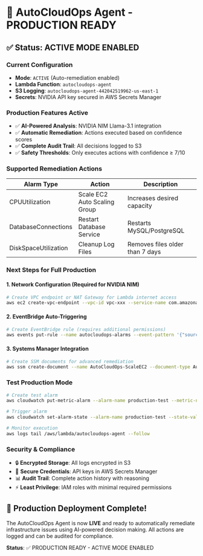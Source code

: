 # 🚀 AutoCloudOps Agent - PRODUCTION READY

## ✅ Status: ACTIVE MODE ENABLED

### Current Configuration
- **Mode**: `ACTIVE` (Auto-remediation enabled)
- **Lambda Function**: `autocloudops-agent` 
- **S3 Logging**: `autocloudops-agent-442042519962-us-east-1`
- **Secrets**: NVIDIA API key secured in AWS Secrets Manager

### Production Features Active
- ✅ **AI-Powered Analysis**: NVIDIA NIM Llama-3.1 integration
- ✅ **Automatic Remediation**: Actions executed based on confidence scores
- ✅ **Complete Audit Trail**: All decisions logged to S3
- ✅ **Safety Thresholds**: Only executes actions with confidence ≥ 7/10

### Supported Remediation Actions
| Alarm Type | Action | Description |
|------------|--------|-------------|
| CPUUtilization | Scale EC2 Auto Scaling Group | Increases desired capacity |
| DatabaseConnections | Restart Database Service | Restarts MySQL/PostgreSQL |
| DiskSpaceUtilization | Cleanup Log Files | Removes files older than 7 days |

### Next Steps for Full Production

#### 1. Network Configuration (Required for NVIDIA NIM)
```bash
# Create VPC endpoint or NAT Gateway for Lambda internet access
aws ec2 create-vpc-endpoint --vpc-id vpc-xxx --service-name com.amazonaws.vpce.us-east-1.s3
```

#### 2. EventBridge Auto-Triggering
```bash
# Create EventBridge rule (requires additional permissions)
aws events put-rule --name autocloudops-alarms --event-pattern '{"source":["aws.cloudwatch"],"detail-type":["CloudWatch Alarm State Change"]}'
```

#### 3. Systems Manager Integration
```bash
# Create SSM documents for advanced remediation
aws ssm create-document --name AutoCloudOps-ScaleEC2 --document-type Automation
```

### Test Production Mode
```bash
# Create test alarm
aws cloudwatch put-metric-alarm --alarm-name production-test --metric-name CPUUtilization --namespace AWS/EC2 --statistic Average --period 300 --threshold 80 --comparison-operator GreaterThanThreshold --evaluation-periods 1

# Trigger alarm
aws cloudwatch set-alarm-state --alarm-name production-test --state-value ALARM --state-reason "Production test"

# Monitor execution
aws logs tail /aws/lambda/autocloudops-agent --follow
```

### Security & Compliance
- 🔒 **Encrypted Storage**: All logs encrypted in S3
- 🔑 **Secure Credentials**: API keys in AWS Secrets Manager
- 📊 **Audit Trail**: Complete action history with reasoning
- ⚡ **Least Privilege**: IAM roles with minimal required permissions

## 🎯 Production Deployment Complete!

The AutoCloudOps Agent is now **LIVE** and ready to automatically remediate infrastructure issues using AI-powered decision making. All actions are logged and can be audited for compliance.

**Status**: ✅ PRODUCTION READY - ACTIVE MODE ENABLED